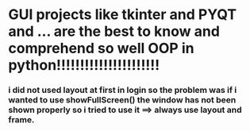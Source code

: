 # GUI projects like tkinter and PYQT and ... are the best to know and comprehend so well OOP in python!!!!!!!!!!!!!!!!!!!!!!

### i did not used layout at first in login so the problem was if i wanted to use showFullScreen() the window has not been shown properly so i tried to use it ==> always use layout and frame.